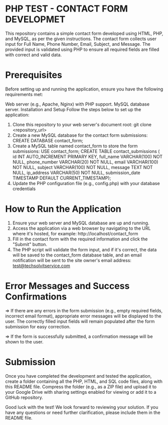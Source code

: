 # PHP TEST - CONTACT FORM DEVELOPMET
This repository contains a simple contact form developed using HTML, PHP, and MySQL, as per the given instructions. The contact form collects user input for Full Name, Phone Number, Email, Subject, and Message. The provided input is validated using PHP to ensure all required fields are filled with correct and valid data.

# Prerequisites
Before setting up and running the application, ensure you have the following requirements met:

Web server (e.g., Apache, Nginx) with PHP support.
MySQL database server.
Installation and Setup
Follow the steps below to set up the application:
1. Clone this repository to your web server's document root:
   git clone <repository_url>
2. Create a new MySQL database for the contact form submissions:
   CREATE DATABASE contact_form;
3. Create a MySQL table named contact_form to store the form submissions:
   USE contact_form;
   CREATE TABLE contact_submissions (
    id INT AUTO_INCREMENT PRIMARY KEY,
    full_name VARCHAR(100) NOT NULL,
    phone_number VARCHAR(20) NOT NULL,
    email VARCHAR(100) NOT NULL,
    subject VARCHAR(100) NOT NULL,
    message TEXT NOT NULL,
    ip_address VARCHAR(50) NOT NULL,
    submission_date TIMESTAMP DEFAULT CURRENT_TIMESTAMP);
4. Update the PHP configuration file (e.g., config.php) with your database credentials
   <?php
   // Replace with your actual database 
   $hostname = 'localhost';
   $username = 'your_database_username';
   $password = 'your_database_password';
    $database = 'contact_form';
    ?>


# How to Run the Application
1. Ensure your web server and MySQL database are up and running.
2. Access the application via a web browser by navigating to the URL where it's hosted, for 
   example: http://localhost/contact_form
3. Fill in the contact form with the required information and click the "Submit" button.
4. The PHP script will validate the form input, and if it's correct, the data will be saved to 
   the contact_form database table, and an email notification will be sent to the site owner's 
   email address: test@techsolvitservice.com

# Error Messages and Success Confirmations
=> If there are any errors in the form submission (e.g., empty required fields, incorrect 
      email format), appropriate error messages will be displayed to the user. The correctly 
      filled input fields will remain populated after the form submission for easy correction.

=> If the form is successfully submitted, a confirmation message will be shown to the user.

# Submission
Once you have completed the development and tested the application, create a folder containing all the PHP, HTML, and SQL code files, along with this README file. Compress the folder (e.g., as a ZIP file) and upload it to your Google Drive with sharing settings enabled for viewing or add it to a GitHub repository.

Good luck with the test! We look forward to reviewing your solution. If you have any questions or need further clarification, please include them in the README file.











